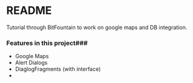 # README #

Tutorial through BitFountain to work on google maps and DB integration. 

### Features in this project###

* Google Maps
* Alert Dialogs
* DiaglogFragments (with interface)
*
